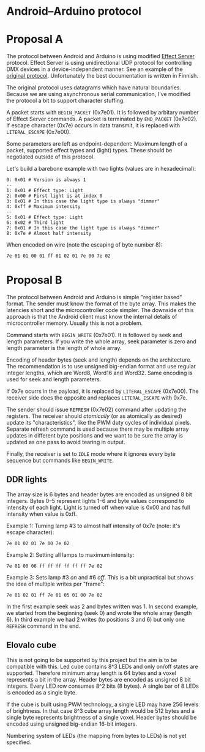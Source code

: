 # Android–Arduino protocol

# Proposal A

The protocol between Android and Arduino is using modified [Effect
Server] protocol. Effect Server is using unidirectional UDP protocol
for controlling DMX devices in a device-independent manner. See an
example of the [original protocol]. Unfortunately the best
documentation is written in Finnish.

The original protocol uses datagrams which have natural
boundaries. Because we are using asynchronous serial communication,
I've modified the protocol a bit to support character stuffing.

A packet starts with `BEGIN_PACKET` (0x7e01). It is followed by
arbitary number of Effect Server commands. A packet is terminated by
`END_PACKET` (0x7e02). If escape character (0x7e) occurs in data
transmit, it is replaced with `LITERAL_ESCAPE` (0x7e00).

Some parameters are left as endpoint-dependent: Maximum length of a
packet, supported effect types and (light) types. These should be
negotiated outside of this protocol.

Let's build a barebone example with two lights (values are in
hexadecimal):

    0: 0x01 # Version is always 1
    --
    1: 0x01 # Effect type: Light
    2: 0x00 # First light is at index 0
    3: 0x01 # In this case the light type is always "dimmer"
    4: 0xff # Maximum intensity
    --
    5: 0x01 # Effect type: Light
    6: 0x02 # Third light
    7: 0x01 # In this case the light type is always "dimmer"
    8: 0x7e # Almost half intensity
    
When encoded on wire (note the escaping of byte number 8):

    7e 01 01 00 01 ff 01 02 01 7e 00 7e 02

[Effect Server]: http://effectserver.org/ "Effect Server"

[original protocol]: http://blog.instanssi.org/2012/01/effect-server-ohjelmoitavat-valot-20.html "Effect Server - Ohjelmoitavat Valot 2.0"

# Proposal B

The protocol between Android and Arduino is simple "register based"
format. The sender must know the format of the byte array. This makes
the latencies short and the microcontroller code simpler. The downside
of this approach is that the Android client must know the internal
details of microcontroller memory. Usually this is not a problem.

Command starts with `BEGIN_WRITE` (0x7e01). It is followed by seek and
length parameters. If you write the whole array, seek parameter is
zero and length parameter is the length of whole array.

Encoding of header bytes (seek and length) depends on the
architecture. The recommendation is to use unsigned big-endian format
and use regular integer lengths, which are Word8, Word16 and
Word32. Same encoding is used for seek and length parameters.

If 0x7e ocurrs in the payload, it is replaced by `LITERAL_ESCAPE`
(0x7e00). The receiver side does the opposite and replaces
`LITERAL_ESCAPE` with 0x7e.

The sender should issue `REFRESH` (0x7e02) command after updating the
registers. The receiver should *atomically* (or as atomically as
desired) update its "characteristics", like the PWM duty cycles of
individual pixels. Separate refresh command is used because there may
be multiple array updates in different byte positions and we want to
be sure the array is updated as one pass to avoid tearing in output.

Finally, the receiver is set to `IDLE` mode where it ignores every
byte sequence but commands like `BEGIN_WRITE`.

## DDR lights

The array size is 6 bytes and header bytes are encoded as unsigned 8 bit
integers. Bytes 0–5 represent lights 1–6 and byte values correspond to
intensity of each light. Light is turned off when value is 0x00 and
has full intensity when value is 0xff.

Example 1: Turning lamp #3 to almost half intensity of 0x7e (note:
it's escape character):

    7e 01 02 01 7e 00 7e 02

Example 2: Setting all lamps to maximum intensity:

    7e 01 00 06 ff ff ff ff ff ff 7e 02
    
Example 3: Sets lamp #3 *on* and #6 *off*. This is a bit unpractical
but shows the idea of multiple writes per "frame":

    7e 01 02 01 ff 7e 01 05 01 00 7e 02

In the first example seek was 2 and bytes written was 1. In second
example, we started from the beginning (seek 0) and wrote the whole
array (length 6). In third example we had 2 writes (to positions 3 and
6) but only one `REFRESH` command in the end.

## Elovalo cube

This is not going to be supported by this project but the aim is to be
compatible with this. Led cube contains 8^3 LEDs and only on/off
states are supported. Therefore minimum array length is 64 bytes and a
voxel represents a bit in the array. Header bytes are encoded as
unsigned 8 bit integers. Every LED row consumes 8^2 bits (8 bytes). A
single bar of 8 LEDs is encoded as a single byte.

If the cube is built using PWM technology, a single LED may have 256
levels of brightness. In that case 8^3 cube array length would be 512
bytes and a single byte represents brightness of a single
voxel. Header bytes should be encoded using unsigned big-endian 16-bit
integers.

Numbering system of LEDs (the mapping from bytes to LEDs) is not yet
specified.
